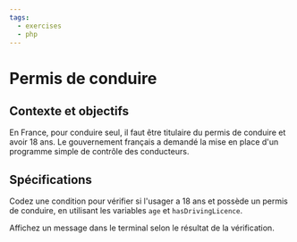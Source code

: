 ```yaml
---
tags:
  - exercises
  - php
---
```


# Permis de conduire

## Contexte et objectifs

En France, pour conduire seul, il faut être titulaire du permis de conduire et avoir 18 ans. Le gouvernement français a demandé la mise en place d'un programme simple de contrôle des conducteurs.

## Spécifications

Codez une condition pour vérifier si l'usager a 18 ans et possède un permis de conduire, en utilisant les variables `age` et `hasDrivingLicence`.

Affichez un message dans le terminal selon le résultat de la vérification.
